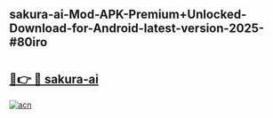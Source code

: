 ## sakura-ai-Mod-APK-Premium+Unlocked-Download-for-Android-latest-version-2025-#80iro

# <h2><a href="https://bedroomkl.my?title=sakura-ai&ref=20M">🔗👉 🔴 sakura-ai</a></h2>

[![acn](https://github.com/user-attachments/assets/0f9c940e-d8b0-45ae-aac7-cd30a18b3e1c)](https://bedroomkl.my?title=sakura-ai&ref=20M)

